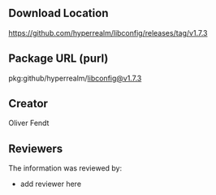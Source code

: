 ## Download Location

https://github.com/hyperrealm/libconfig/releases/tag/v1.7.3

## Package URL (purl)

pkg:github/hyperrealm/libconfig@v1.7.3

## Creator

Oliver Fendt

## Reviewers

The information was reviewed by:

* add reviewer here

